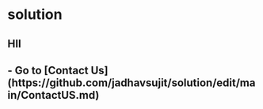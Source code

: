 # solution
<h2> HII <h2>
- Go to [Contact Us](https://github.com/jadhavsujit/solution/edit/main/ContactUS.md)
